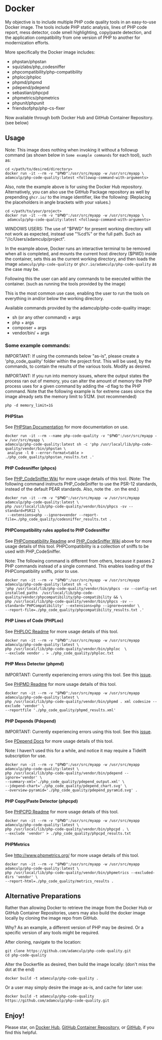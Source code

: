 # Docker

My objective is to include multiple PHP code quality tools in an easy-to-use Docker image. The tools include PHP static analysis, lines of PHP code report, mess detector, code smell highlighting, copy/paste detection, and the application compatibility from one version of PHP to another for modernization efforts.

More specifically the Docker image includes:

- phpstan/phpstan
- squizlabs/php_codesniffer
- phpcompatibility/php-compatibility
- phploc/phploc
- phpmd/phpmd
- pdepend/pdepend
- sebastian/phpcpd
- phpmetrics/phpmetrics
- phpunit/phpunit
- friendsofphp/php-cs-fixer

Now available through both Docker Hub and GitHub Container Repository. (see below)

## Usage

Note: This image does nothing when invoking it without a followup command (as shown below in `Some example commands` for each tool), such as:

```
cd </path/to/desired/directory>
docker run -it --rm -v "$PWD":/usr/src/myapp -w /usr/src/myapp \
adamculp/php-code-quality:latest <followup-command-with-arguments>
```

Also, note the example above is for using the Docker Hub repository. Alternatively, you can also use the GitHub Package repository as well by prepending `ghcr.io/` to the image identifier, like the following: (Replacing the placeholders in angle brackets with your values.)

```
cd </path/to/your/project>
docker run -it --rm -v "$PWD":/usr/src/myapp -w /usr/src/myapp \
 adamculp/php-code-quality:latest <followup-command-with-arguments>
```

WINDOWS USERS: The use of "$PWD" for present working directory will not work as expected, instead use "%cd%" or the full path. Such as "//c/Users/adamculp/project".

In the example above, Docker runs an interactive terminal to be removed when all is completed, and mounts the current host directory ($PWD) inside the container, sets this as the current working directory, and then loads the image `adamculp/php-code-quality` or `ghcr.io/adamculp/php-code-quality` as the case may be.

Following this the user can add any commands to be executed within the container. (such as running the tools provided by the image)

This is the most common use case, enabling the user to run the tools on everything in and/or below the working directory.

Available commands provided by the adamculp/php-code-quality image:

* sh (or any other command) + args
* php + args
* composer + args
* vendor/bin/<chosen-tool-command-below> + args

### Some example commands:

IMPORTANT: If using the commands below "as-is", please create a 'php_code_quality' folder within the project first. This will be used, by the commands, to contain the results of the various tools. Modify as desired.

IMPORTANT: If you run into memory issues, where the output states the process ran out of memory, you can alter the amount of memory the PHP process uses for a given command by adding the -d flag to the PHP command. Note that the following example is for extreme cases since the image already sets the memory limit to 512M. (not recommended)

```
php -d memory_limit=1G
```

#### PHPStan

See [PHPStan Documentation](https://phpstan.org/user-guide/getting-started) for more documentation on use.

```
docker run -it --rm --name php-code-quality -v "$PWD":/usr/src/myapp -w /usr/src/myapp \
adamculp/php-code-quality:latest sh -c 'php /usr/local/lib/php-code-quality/vendor/bin/phpstan \
 analyse -l 0 --error-format=table > ./php_code_quality/phpstan_results.txt .'
```

#### PHP Codesniffer (phpcs)

See [PHP_CodeSniffer Wiki](https://github.com/squizlabs/PHP_CodeSniffer/wiki) for more usage details of this tool. (Note: The following command instructs PHP_CodeSniffer to use the PSR-12 standards, instead of the default PEAR standards. Also, note the . on the end.)

```
docker run -it --rm -v "$PWD":/usr/src/myapp -w /usr/src/myapp adamculp/php-code-quality:latest \
php /usr/local/lib/php-code-quality/vendor/bin/phpcs -sv --standard=PSR12 \
 --extensions=php --ignore=vendor --report-file=./php_code_quality/codesniffer_results.txt .
```

#### PHPCompatibility rules applied to PHP Codesniffer

See [PHPCompatibility Readme](https://github.com/PHPCompatibility/PHPCompatibility) and [PHP_CodeSniffer Wiki](https://github.com/squizlabs/PHP_CodeSniffer/wiki) above for more usage details of this tool. PHPCompatibility is a collection of sniffs to be used with PHP_CodeSniffer.

Note: The following command is different from others, because it passes 2 PHP commands instead of a single command. This enables loading of the PHPCompatibility sniffs, prior to use.

```
docker run -it --rm -v "$PWD":/usr/src/myapp -w /usr/src/myapp adamculp/php-code-quality:latest sh -c \
'php /usr/local/lib/php-code-quality/vendor/bin/phpcs -sv --config-set installed_paths  /usr/local/lib/php-code-quality/vendor/phpcompatibility/php-compatibility && \
php /usr/local/lib/php-code-quality/vendor/bin/phpcs -sv --standard='PHPCompatibility' --extensions=php --ignore=vendor \
--report-file=./php_code_quality/phpcompatibility_results.txt .'
```

#### PHP Lines of Code (PHPLoc)

See [PHPLOC Readme](https://github.com/sebastianbergmann/phploc) for more usage details of this tool.

```
docker run -it --rm -v "$PWD":/usr/src/myapp -w /usr/src/myapp adamculp/php-code-quality:latest \
php /usr/local/lib/php-code-quality/vendor/bin/phploc  \
--exclude vendor . > ./php_code_quality/phploc.txt
```

#### PHP Mess Detector (phpmd)

IMPORTANT: Currently experiencing errors using this tool. See this [issue](https://github.com/phpmd/phpmd/issues/919).

See [PHPMD Readme](https://github.com/phpmd/phpmd) for more usage details of this tool.

```
docker run -it --rm -v "$PWD":/usr/src/myapp -w /usr/src/myapp adamculp/php-code-quality:latest \
php /usr/local/lib/php-code-quality/vendor/bin/phpmd . xml codesize --exclude 'vendor' \
--reportfile './php_code_quality/phpmd_results.xml'
```

#### PHP Depends (Pdepend)

IMPORTANT: Currently experiencing errors using this tool. See this [issue](https://github.com/phpmd/phpmd/issues/919).

See [PDepend Docs](https://pdepend.org/) for more usage details of this tool.

Note: I haven't used this for a while, and notice it may require a Tidelift subscription for use.

```
docker run -it --rm -v "$PWD":/usr/src/myapp -w /usr/src/myapp adamculp/php-code-quality:latest \
php /usr/local/lib/php-code-quality/vendor/bin/pdepend --ignore='vendor' \
--summary-xml='./php_code_quality/pdepend_output.xml' \
--jdepend-chart='./php_code_quality/pdepend_chart.svg' \
--overview-pyramid='./php_code_quality/pdepend_pyramid.svg' .
```

#### PHP Copy/Paste Detector (phpcpd)

See [PHPCPD Readme](https://github.com/sebastianbergmann/phpcpd) for more usage details of this tool.

```
docker run -it --rm -v "$PWD":/usr/src/myapp -w /usr/src/myapp adamculp/php-code-quality:latest \
php /usr/local/lib/php-code-quality/vendor/bin/phpcpd . \
--exclude 'vendor' > ./php_code_quality/phpcpd_results.txt
```

#### PHPMetrics

See http://www.phpmetrics.org/ for more usage details of this tool.

```
docker run -it --rm -v "$PWD":/usr/src/myapp -w /usr/src/myapp adamculp/php-code-quality:latest \
php /usr/local/lib/php-code-quality/vendor/bin/phpmetrics --excluded-dirs 'vendor' \
--report-html=./php_code_quality/metrics_results .
```

## Alternative Preparations

Rather than allowing Docker to retrieve the image from the Docker Hub or GitHub Container Repositories, users may also build the docker image locally by cloning the image repo from GitHub.

Why? As an example, a different version of PHP may be desired. Or a specific version of any tools might be required.

After cloning, navigate to the location:

```
git clone https://github.com/adamculp/php-code-quality.git
cd php-code-quality
```

Alter the Dockerfile as desired, then build the image locally: (don't miss the dot at the end)

```
docker build -t adamculp/php-code-quality .
```

Or a user may simply desire the image as-is, and cache for later use:

```
docker build -t adamculp/php-code-quality https://github.com/adamculp/php-code-quality.git
```

## Enjoy!

Please star, on [Docker Hub](https://hub.docker.com/repository/docker/adamculp/php-code-quality), [GitHub Container Repository](https://github.com/adamculp/php-code-quality/pkgs/container/php-code-quality), or [GitHub](https://github.com/adamculp/php-code-quality), if you find this helpful.
